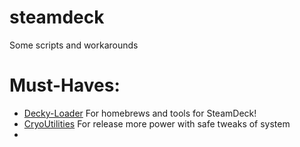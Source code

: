 # steamdeck
Some scripts and workarounds

# Must-Haves:

* [Decky-Loader](https://github.com/SteamDeckHomebrew/decky-loader)
For homebrews and tools for SteamDeck!
* [CryoUtilities](https://github.com/CryoByte33/steam-deck-utilities)
For release more power with safe tweaks of system
* 
